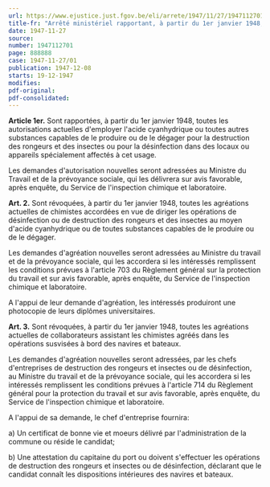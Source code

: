 ```yaml
---
url: https://www.ejustice.just.fgov.be/eli/arrete/1947/11/27/1947112701/justel
title-fr: "Arrêté ministériel rapportant, à partir du 1er janvier 1948, les autorisations de procéder à la destruction des rongeurs et des insectes au moyen d'acide cyanhydrique ou de produits cyanogènes dans des locaux ou appareils spécialement affectés à cet usage et révoquant à la même date les agréations de chimistes et de collaborateurs accordées précédemment en vue de diriger ou d'effectuer semblables opérations et conditions d'une éventuelle autorisation ou agréation nouvelle."
date: 1947-11-27
source:
number: 1947112701
page: 888888
case: 1947-11-27/01
publication: 1947-12-08
starts: 19-12-1947
modifies:
pdf-original:
pdf-consolidated:
---
```


**Article 1er.** Sont rapportées, à partir du 1er janvier 1948, toutes les autorisations actuelles d'employer l'acide cyanhydrique ou toutes autres substances capables de le produire ou de le dégager pour la destruction des rongeurs et des insectes ou pour la désinfection dans des locaux ou appareils spécialement affectés à cet usage.

Les demandes d'autorisation nouvelles seront adressées au Ministre du Travail et de la prévoyance sociale, qui les délivrera sur avis favorable, après enquête, du Service de l'inspection chimique et laboratoire.

**Art. 2.** Sont révoquées, à partir du 1er janvier 1948, toutes les agréations actuelles de chimistes accordées en vue de diriger les opérations de désinfection ou de destruction des rongeurs et des insectes au moyen d'acide cyanhydrique ou de toutes substances capables de le produire ou de le dégager.

Les demandes d'agréation nouvelles seront adressées au Ministre du travail et de la prévoyance sociale, qui les accordera si les intéressés remplissent les conditions prévues à l'article 703 du Règlement général sur la protection du travail et sur avis favorable, après enquête, du Service de l'inspection chimique et laboratoire.

A l'appui de leur demande d'agréation, les intéressés produiront une photocopie de leurs diplômes universitaires.

**Art. 3.** Sont révoquées, à partir du 1er janvier 1948, toutes les agréations actuelles de collaborateurs assistant les chimistes agréés dans les opérations susvisées à bord des navires et bateaux.

Les demandes d'agréation nouvelles seront adressées, par les chefs d'entreprises de destruction des rongeurs et insectes ou de désinfection, au Ministre du travail et de la prévoyance sociale, qui les accordera si les intéressés remplissent les conditions prévues à l'article 714 du Règlement général pour la protection du travail et sur avis favorable, après enquête, du Service de l'inspection chimique et laboratoire.

A l'appui de sa demande, le chef d'entreprise fournira:

   a) Un certificat de bonne vie et moeurs délivré par l'administration de la commune ou réside le candidat;

   b) Une attestation du capitaine du port ou doivent s'effectuer les opérations de destruction des rongeurs et insectes ou de désinfection, déclarant que le candidat connaît les dispositions intérieures des navires et bateaux.
